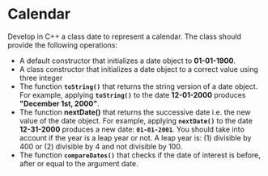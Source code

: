 # Calendar

Develop in C++ a class date to represent a calendar. The class should provide the following operations:


- A default constructor that initializes a date object to **01-01-1900**.
- A class constructor that initializes a date object to a correct value using three integer
- The function **`toString()`** that returns the string version of a date object. For example,
applying **`toString()`** to the date **12-01-2000** produces **"December 1st, 2000"**.
- The function **nextDate()** that returns the successive date i.e. the new value of the
date object. For example, applying **`nextDate()`** to the date **12-31-2000** produces a
new date: **`01-01-2001`**. You should take into account if the year is a leap year or not.
A leap year is: (1) divisible by 400 or (2) divisible by 4 and not divisible by 100.
- The function **`compareDates()`** that checks if the date of interest is before, after or
equal to the argument date.